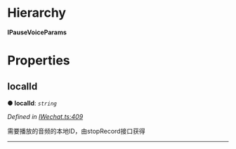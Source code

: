 

# Hierarchy

**IPauseVoiceParams**

# Properties

<a id="localid"></a>

##  localId

**● localId**: *`string`*

*Defined in [IWechat.ts:409](https://github.com/yc-typescript/jssdk/blob/4422e9c/src/IWechat.ts#L409)*

需要播放的音频的本地ID，由stopRecord接口获得

___

